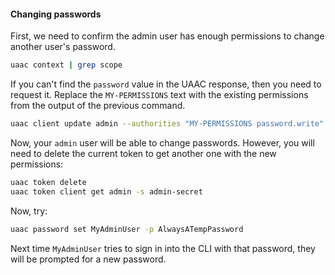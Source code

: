 #### Changing passwords

First, we need to confirm the admin user has enough permissions to change another user's password.

```sh
uaac context | grep scope
```

If you can't find the `password` value in the UAAC response, then you need to request it.
Replace the `MY-PERMISSIONS` text with the existing permissions from the output of the previous command.

```sh
uaac client update admin --authorities "MY-PERMISSIONS password.write"
```

Now, your `admin` user will be able to change passwords. However, you will need to delete the current token to get another one with the new permissions:

```sh
uaac token delete
uaac token client get admin -s admin-secret
```

Now, try:

```sh
uaac password set MyAdminUser -p AlwaysATempPassword
```

Next time `MyAdminUser` tries to sign in into the CLI with that password, they will be prompted for a new password.
